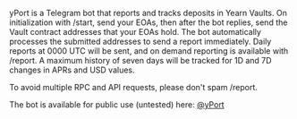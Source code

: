 yPort is a Telegram bot that reports and tracks deposits in Yearn Vaults. On initialization with /start, send your EOAs, then after the bot replies, send the Vault contract addresses that your EOAs hold. The bot automatically processes the submitted addresses to send a report immediately. Daily reports at 0000 UTC will be sent, and on demand reporting is available with /report. A maximum history of seven days will be tracked for 1D and 7D changes in APRs and USD values.

To avoid multiple RPC and API requests, please don't spam /report.

The bot is available for public use (untested) here: [@yPort](https://t.me/yPortBot)
